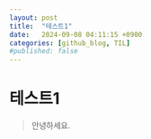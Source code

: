 ```yaml
---
layout: post
title:  "테스트1"
date:   2024-09-08 04:11:15 +0900
categories: [github_blog, TIL]
#published: false
---
```


# 테스트1
> 안녕하세요.
